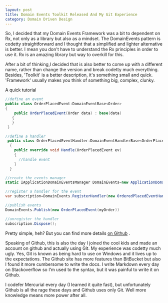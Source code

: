 ```yaml
---
layout: post
title: Domain Events Toolkit Released And My Git Experience
category: Domain Driven Design
---
```


So, I decided that my Domain Events Framework was a bit to dependent on Rx, not only as a library but also as a mindset. The DomainEvents pattern is codetty straightforward and I thought that a simplified and lighter alternative is better. I mean you don't have to understand the Rx principles in order to use it. Rx is an amazing library but way to overkill for this.

 After a bit of thinking,I decided that is also better to come up with a different name, rather than change the version and break codetty much everything. Besides, 'Toolkit' is a better description, it's something small and quick. 'Framework' usually makes you think of something big, complex, clunky.

 A quick tutorial

  

```csharp
//define an event
public class OrderPlacedEvent:DomainEventBase<Order>
{
    public OrderPlacedEvent(Order data) : base(data)
   {
   }
 }

//define a handler
 public class OrderPlacedEventHandler:DomainEventHandlerBase<OrderPlacedEvent>
  {
    public override void Handle(OrderPlacedEvent ev)
    {
      //handle event
    }
  }

//create the events manager
static IApplicationDomainEventsManager DomainEvents=new ApplicationDomainEventsManager()

//register a handler for the event
var subscription=DomainEvents.RegisterHandler(new OrderedPlacedEventHandler());

//publish events
DomainEvents.Publish(new OrderPlacedEvent(myOrder))

//unregister the handler
subscription.Dispose();

```
  Pretty simple, heh? But you can find more details [on Github](https://github.com/sapiens/DomainEventsToolkit/wiki/Usage) .

 Speaking of Github, this is also the day I joined the cool kids and made an account on github and actually using Git. My experience was codetty much ugly. Yes, Git is known as being hard to use on Windows and it lives up to the expectations. The Github site has more features than BitBucket but also I found it more cumbersome to write the docs. I write Markdown every day on Stackoverflow so I'm used to the syntax, but it was painful to write it on Github.

 I codefer Mercurial every day (I learned it quite fast), but unfortunately Github is all the rage these days and Github uses only Git. Well more knowledge means more power after all.


